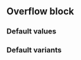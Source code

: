 ## Overflow block


<!-- <values.overflowBlock> -->
### Default values

<!-- </values.overflowBlock> -->

<!-- <variants.overflowBlock> -->
### Default variants

<!-- </variants.overflowBlock> -->
